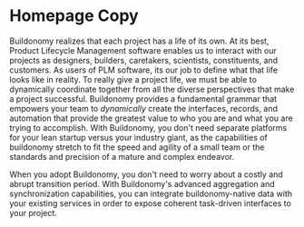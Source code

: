 # Homepage Copy

Buildonomy realizes that each project has a life of its own. At its best, Product Lifecycle
Management software enables us to interact with our projects as designers, builders, caretakers,
scientists, constituents, and customers. As users of PLM software, its our job to define what that
life looks like in reality. To really give a project life, we must be able to dynamically coordinate
together from all the diverse perspectives that make a project successful. Buildonomy provides a
fundamental grammar that empowers your team to _dynamically_ create the interfaces, records, and
automation that provide the greatest value to who you are and what you are trying to
accomplish. With Buildonomy, you don't need separate platforms for your lean startup versus your
industry giant, as the capabilities of buildonomy stretch to fit the speed and agility of a small
team or the standards and precision of a mature and complex endeavor.

When you adopt Buildonomy, you don't need to worry about a costly and abrupt transition period. With
Buildonomy's advanced aggregation and synchronization capabilities, you can integrate
buildonomy-native data with your existing services in order to expose coherent task-driven
interfaces to your project.
